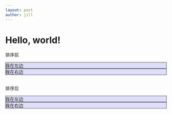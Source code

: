 ```yaml
---
layout: post
author: jill
---
```


<div class="container">

   <h1>Hello, world!</h1>

   <div class="row">
      <p>排序前</p>
      <div class="col-md-4" style="background-color: #dedef8;
         box-shadow: inset 1px -1px 1px #444, inset -1px 1px 1px #444;">
         我在左边
      </div>
      <div class="col-md-8" style="background-color: #dedef8;
         box-shadow: inset 1px -1px 1px #444, inset -1px 1px 1px #444;">
         我在右边
      </div>
   </div><br>
   <div class="row">
      <p>排序后</p>
      <div class="col-md-4 col-md-push-8" 
         style="background-color: #dedef8;
         box-shadow: inset 1px -1px 1px #444, 
         inset -1px 1px 1px #444;">
         我在左边
      </div>
      <div class="col-md-8 col-md-pull-4" 
         style="background-color: #dedef8;
         box-shadow: inset 1px -1px 1px #444, 
         inset -1px 1px 1px #444;">
         我在右边
      </div>
   </div>

</div>